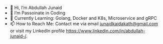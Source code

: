 - 👋 Hi, I’m Abdullah Junaid
- 👀 I’m Passoinate in Coding
- 🌱 Currently Learning: Golang, Docker and K8s, Microservice and gRPC
- 📫 How to Reach Me: Contact me via email junaidkaidakath@gmail.com or visit my LinkedIn profile https://www.linkedin.com/in/abdullah-junaid-/.

<!---
A-junaid-K/A-junaid-K is a ✨ special ✨ repository because its `README.md` (this file) appears on your GitHub profile.
You can click the Preview link to take a look at your changes.
--->
